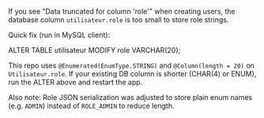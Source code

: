 If you see "Data truncated for column 'role'" when creating users, the database column `utilisateur.role` is too small to store role strings.

Quick fix (run in MySQL client):

ALTER TABLE utilisateur MODIFY role VARCHAR(20);

This repo uses `@Enumerated(EnumType.STRING)` and `@Column(length = 20)` on `Utilisateur.role`. If your existing DB column is shorter (CHAR(4) or ENUM), run the ALTER above and restart the app.

Also note: Role JSON serialization was adjusted to store plain enum names (e.g. `ADMIN`) instead of `ROLE_ADMIN` to reduce length.
